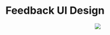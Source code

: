 # Feedback UI Design

<p align="center">
  <img src="https://media1.giphy.com/media/dUKiFph2vj3G1PeopT/giphy.gif?cid=790b761190d9bbafd591bc14ab14b8a2f2ae66ddad471f09&rid=giphy.gif&ct=g">
</p>
